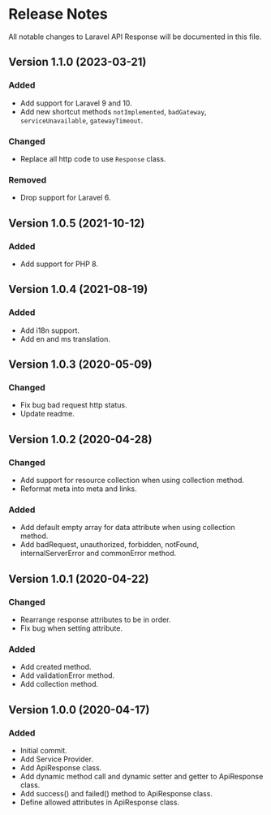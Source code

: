 # Release Notes

All notable changes to Laravel API Response will be documented in this file.

## Version 1.1.0 (2023-03-21)

### Added
- Add support for Laravel 9 and 10.
- Add new shortcut methods `notImplemented`, `badGateway`, `serviceUnavailable`, `gatewayTimeout`.

### Changed
- Replace all http code to use `Response` class.

### Removed
- Drop support for Laravel 6.

## Version 1.0.5 (2021-10-12)

### Added
- Add support for PHP 8.

## Version 1.0.4 (2021-08-19)

### Added
- Add i18n support.
- Add en and ms translation.

## Version 1.0.3 (2020-05-09)

### Changed
- Fix bug bad request http status.
- Update readme.

## Version 1.0.2 (2020-04-28)

### Changed
- Add support for resource collection when using collection method.
- Reformat meta into meta and links.

### Added
- Add default empty array for data attribute when using collection method.
- Add badRequest, unauthorized, forbidden, notFound, internalServerError and commonError method.

## Version 1.0.1 (2020-04-22)

### Changed
- Rearrange response attributes to be in order.
- Fix bug when setting attribute.

### Added
- Add created method.
- Add validationError method.
- Add collection method.

## Version 1.0.0 (2020-04-17)

### Added
- Initial commit.
- Add Service Provider.
- Add ApiResponse class.
- Add dynamic method call and dynamic setter and getter to ApiResponse class.
- Add success() and failed() method to ApiResponse class.
- Define allowed attributes in ApiResponse class.
